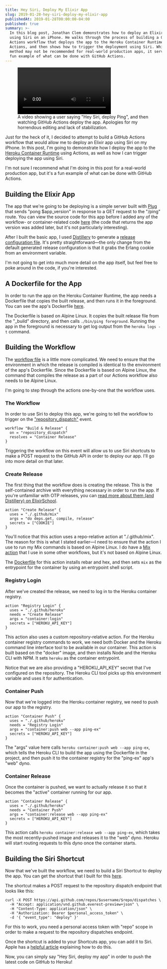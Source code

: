 ```yaml
---
title: Hey Siri, Deploy My Elixir App
slug: 2019-01-28-hey-siri-deploy-my-elixir-app
publishedAt: 2019-01-28T00:00:00-04:00
published: true
summary: >-
  In this blog post, Jonathan Clem demonstrates how to deploy an Elixir app
  using Siri on an iPhone. He walks through the process of building a GitHub
  Actions workflow that deploys the app to the Heroku Container Runtime using
  Actions, and then shows how to trigger the deployment using Siri. While this
  method may not be recommended for real-world production apps, it serves as a
  fun example of what can be done with GitHub Actions.
---
```


<figure class="vid-figure">
  <video controls>
    <source
      src="https://assets.jclem.me/2019-01-28-hey-siri-deploy-my-elixir-app/deploy-ping.mp4"
      type="video/mp4"
    />
  </video>

  <figcaption>
  A video showing a user saying "Hey Siri, deploy Ping", and then watching
  GitHub Actions deploy the app. Apologies for my horrendous editing and lack of
  stabilization.
  </figcaption>
</figure>

Just for the heck of it, I decided to attempt to build a GitHub Actions workflow
that would allow me to deploy an Elixir app using Siri on my iPhone. In this
post, I'm going to demonstrate how I deploy the app to the [Heroku Container
Runtime][container_registry] using Actions, as well as how I can trigger
deploying the app using Siri.

I'm not sure I recommend what I'm doing in this post for a real-world production
app, but it's a fun example of what can be done with GitHub Actions.

## Building the Elixir App

The app that we're going to be deploying is a simple server built with
[Plug][plug] that sends "pong \$app_version" in response to a GET request to the
"/ping" route. You can view the source code for this app before I added any of
the workflow- or container-related code [here][a0d0e9] (the code that returns
the app version was added later, but it's not particularly interesting).

After I built the basic app, I used [Distillery][distillery] to generate a
[release configuration file][rel]. It's pretty straightforward—the only change
from the default generated release configuration is that it grabs the Erlang
cookie from an environment variable.

I'm not going to get into much more detail on the app itself, but feel free to
poke around in the code, if you're interested.

## A Dockerfile for the App

In order to run the app on the Heroku Container Runtime, the app needs a
Dockerfile that copies the built release, and then runs it in the foreground.
You can see the app's Dockerfile [here][app_dockerfile].

The Dockerfile is based on Alpine Linux. It copies the built release file from
the "\_build" directory, and then calls `./bin/ping foreground`. Running the app
in the foreground is necessary to get log output from the `heroku logs -t`
command.

## Building the Workflow

The [workflow file][workflow_file] is a little more complicated. We need to
ensure that the environment in which the release is compiled is identical to the
environment of the app's Dockerfile. Since the Dockerfile is based on Alpine
Linux, the command that compiles the release as a part of our Actions workflow
also needs to be Alpine Linux.

I'm going to step through the actions one-by-one that the workflow uses.

### The Workflow

In order to use Siri to deploy this app, we're going to tell the workflow to
trigger on the ["repository_dispatch"][repository_dispatch] event.

```hcl title="workflow.hcl"
workflow "Build & Release" {
  on = "repository_dispatch"
  resolves = "Container Release"
}
```

Triggering the workflow on this event will allow us to use Siri shortcuts to
make a POST request to the GitHub API in order to deploy our app. I'll go into
more detail on that later.

### Create Release

The first thing that the workflow does is creating the release. This is the
self-contained archive with everything necessary in order to run the app. If
you're unfamiliar with OTP releases, you can [read more about them (and
Distillery) on ElixirSchool][elixir_school_releases].

```hcl title="workflow.hcl"
action "Create Release" {
  uses = "./.github/mix"
  args = "do deps.get, compile, release"
  secrets = ["COOKIE"]
}
```

You'll notice that this action uses a repo-relative action at "./.github/mix".
The reason for this is what I stated earlier—I need to ensure that the action I
use to run my Mix commands is based on Alpine Linux. I do have a [Mix
action][mix_action] that I use in some other workflows, but it's not based on
Alpine Linux.

The [Dockerfile][mix_dockerfile] for this action installs rebar and hex, and
then sets `mix` as the entrypoint for the container by using an entrypoint shell
script.

### Registry Login

After we've created the release, we need to log in to the Heroku container
registry.

```hcl title="workflow.hcl"
action "Registry Login" {
  uses = "./.github/heroku"
  needs = "Create Release"
  args = "container:login"
  secrets = ["HEROKU_API_KEY"]
}
```

This action also uses a custom repository-relative action. For the Heroku
container registry commands to work, we need both Docker and the Heroku command
line interface tool to be available in our container. This action is built based
on the "docker" image, and then installs Node and the Heroku CLI with NPM. It
sets `heroku` as the container entrypoint.

Notice that we are also providing a "HEROKU_API_KEY" secret that I've configured
on the repository. The Heroku CLI tool picks up this environment variable and
uses it for authentication.

### Container Push

Now that we're logged into the Heroku container registry, we need to push our
app to the registry.

```hcl title="workflow.hcl"
action "Container Push" {
  uses = "./.github/heroku"
  needs = "Registry Login"
  args = "container:push web --app ping-ex"
  secrets = ["HEROKU_API_KEY"]
}
```

The "args" value here calls `heroku container:push web --app ping-ex`, which
tells the Heroku CLI to build the app using the Dockerfile in the project, and
then push it to the container registry for the "ping-ex" app's "web" dyno.

### Container Release

Once the container is pushed, we want to actually release it so that it becomes
the "active" container running for our app.

```hcl title="workflow.hcl"
action "Container Release" {
  uses = "./.github/heroku"
  needs = "Container Push"
  args = "container:release web --app ping-ex"
  secrets = ["HEROKU_API_KEY"]
}
```

This action calls `heroku container:release web --app ping-ex`, which takes the
most recently-pushed image and releases it to the "web" dyno. Heroku will start
routing requests to this dyno once the container starts.

## Building the Siri Shortcut

Now that we've built the workflow, we need to build a Siri Shortcut to deploy
the app. You can get the shortcut that I built for this [here][shortcut].

The shortcut makes a POST request to the repository dispatch endpoint that looks
like this:

```shell
curl -X POST https://api.github.com/repos/$username/$repo/dispatches \
  -H "Accept: application/vnd.github.everest-preview+json" \
  -H "Content-Type: application/json" \
  -H "Authorization: Bearer $personal_access_token" \
  -d '{ "event_type": "deploy" }'
```

For this to work, you need a personal access token with "repo" scope in order to
make a request to the repository dispatches endpoint.

Once the shortcut is added to your Shortcuts app, you can add it to Siri. Apple
has a [helpful article][siri_article] explaining how to do this.

Now, you can simply say "Hey Siri, deploy my app" in order to push the latest
code on GitHub to Heroku!

[a0d0e9]: https://github.com/jclem/ping_ex/tree/a0d0e9ea45725e95faa297a53ff7bd594aa58c1e
[app_dockerfile]: https://github.com/jclem/ping_ex/blob/master/Dockerfile
[container_registry]: https://devcenter.heroku.com/articles/container-registry-and-runtime
[distillery]: https://hexdocs.pm/distillery
[elixir_school_releases]: https://elixirschool.com/en/lessons/libraries/distillery/
[mix_action]: https://github.com/jclem/actions/tree/master/mix
[mix_dockerfile]: https://github.com/jclem/ping_ex/blob/master/.github/mix/Dockerfile
[plug]: https://hexdocs.pm/plug/readme.html
[rel]: https://github.com/jclem/ping_ex/blob/master/rel/config.exs
[repository_dispatch]: https://developer.github.com/actions/creating-workflows/triggering-a-repositorydispatch-webhook
[shortcut]: https://www.icloud.com/shortcuts/c4f25126496e4203aed7617d82288098
[siri_article]: https://support.apple.com/en-us/HT209055
[workflow_file]: https://github.com/jclem/ping_ex/blob/master/.github/main.workflow
